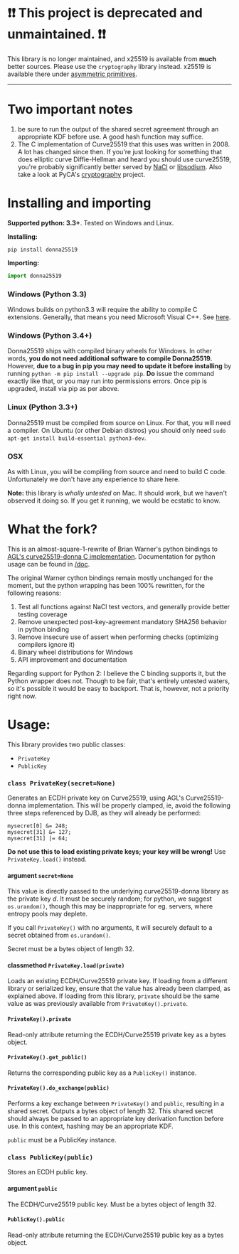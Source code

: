 # ❗❗ This project is deprecated and unmaintained. ❗❗

This library is no longer maintained, and x25519 is available from **much** better sources.
Please use the ``cryptography`` library instead. x25519 is available there under [asymmetric primitives](https://cryptography.io/en/latest/hazmat/primitives/asymmetric/x25519/).

-----

# Two important notes

1. be sure to run the output of the shared secret agreement through an appropriate KDF before use. A good hash function may suffice.
2. The C implementation of Curve25519 that this uses was written in 2008. A lot has changed since then. If you're just looking for something that does elliptic curve Diffie-Hellman and heard you should use curve25519, you're probably significantly better served by [NaCl](https://nacl.cr.yp.to) or [libsodium](https://github.com/jedisct1/libsodium). Also take a look at PyCA's [cryptography](https://cryptography.io) project.

# Installing and importing

**Supported python: 3.3+**. Tested on Windows and Linux.

**Installing:**

```
pip install donna25519
```

**Importing:**

```python
import donna25519
```

### Windows (Python 3.3)

Windows builds on python3.3 will require the ability to compile C extensions. Generally, that means you need Microsoft Visual C++. See [here](https://packaging.python.org/en/latest/extensions/#setting-up-a-build-environment-on-windows).

### Windows (Python 3.4+)

Donna25519 ships with compiled binary wheels for Windows. In other words, **you do not need additional software to compile Donna25519.** However, **due to a bug in pip you may need to update it before installing** by running ```python -m pip install --upgrade pip```. **Do** issue the command exactly like that, or you may run into permissions errors. Once pip is upgraded, install via pip as per above.

### Linux (Python 3.3+)

Donna25519 must be compiled from source on Linux. For that, you will need a compiler. On Ubuntu (or other Debian distros) you should only need ```sudo apt-get install build-essential python3-dev```.

### OSX

As with Linux, you will be compiling from source and need to build C code. Unfortunately we don't have any experience to share here.

**Note:** this library is *wholly untested* on Mac. It should work, but we haven't observed it doing so. If you get it running, we would be ecstatic to know.

# What the fork?

This is an almost-square-1-rewrite of Brian Warner's python bindings to [AGL's curve25519-donna C implementation](https://github.com/agl/curve25519-donna). Documentation for python usage can be found in [/doc](/doc). 

The original Warner cython bindings remain mostly unchanged for the moment, but the python wrapping has been 100% rewritten, for the following reasons:

1. Test all functions against NaCl test vectors, and generally provide better testing coverage
2. Remove unexpected post-key-agreement mandatory SHA256 behavior in python binding
3. Remove insecure use of assert when performing checks (optimizing compilers ignore it)
4. Binary wheel distributions for Windows
5. API improvement and documentation

Regarding support for Python 2: I believe the C binding supports it, but the Python wrapper does not. Though to be fair, that's entirely untested waters, so it's possible it would be easy to backport. That is, however, not a priority right now.

# Usage:

This library provides two public classes:

+ ```PrivateKey```
+ ```PublicKey```

### ```class PrivateKey(secret=None)```

Generates an ECDH private key on Curve25519, using AGL's Curve25519-donna implementation. This will be properly clamped, ie, avoid the following three steps referenced by DJB, as they will already be performed:

```
mysecret[0] &= 248;
mysecret[31] &= 127;
mysecret[31] |= 64;
```

**Do not use this to load existing private keys; your key will be wrong!** Use ```PrivateKey.load()``` instead.

#### argument ```secret=None```

This value is directly passed to the underlying curve25519-donna library as the private key *d*. It must be securely random; for python, we suggest ```os.urandom()```, though this may be inappropriate for eg. servers, where entropy pools may deplete.

If you call ```PrivateKey()``` with no arguments, it will securely default to a secret obtained from ```os.urandom()```.

Secret must be a bytes object of length 32.

#### classmethod ```PrivateKey.load(private)```

Loads an existing ECDH/Curve25519 private key. If loading from a different library or serialized key, ensure that the value has already been clamped, as explained above. If loading from this library, ```private``` should be the same value as was previously available from ```PrivateKey().private```.

#### ```PrivateKey().private```

Read-only attribute returning the ECDH/Curve25519 private key as a bytes object.

#### ```PrivateKey().get_public()```

Returns the corresponding public key as a ```PublicKey()``` instance.

#### ```PrivateKey().do_exchange(public)```

Performs a key exchange between ```PrivateKey()``` and ```public```, resulting in a shared secret. Outputs a bytes object of length 32. This shared secret should always be passed to an appropriate key derivation function before use. In this context, hashing may be an appropriate KDF.

```public``` must be a PublicKey instance.

### ```class PublicKey(public)```

Stores an ECDH public key.

#### argument ```public```

The ECDH/Curve25519 public key. Must be a bytes object of length 32.

#### ```PublicKey().public```

Read-only attribute returning the ECDH/Curve25519 public key as a bytes object.
